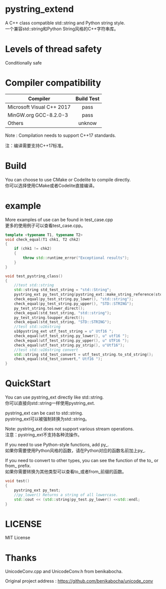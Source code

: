 # pystring_extend

A C++ class compatible std::string and Python string style.  
一个兼容std::string和Python String风格的C++字符串库。
 
# Levels of thread safety

Conditionally safe

# Compiler compatibility

| Compiler                    | Build Test    |
| --------------------------- |:-------------:|
| Microsoft Visual C++ 2017   | pass          |
| MinGW.org GCC-8.2.0-3       | pass          |
| Others                      | unknow        |

Note : Compilation needs to support C++17 standards.

注：编译需要支持C++17标准。

# Build

You can choose to use CMake or Codelite to compile directly.  
你可以选择使用CMake或者Codelite直接编译。

# example

More examples of use can be found in test_case.cpp  
更多的使用例子可以查看test_case.cpp。

```cpp
template <typename T1, typename T2>
void check_equal(T1 chk1, T2 chk2)
{
    if (chk1 != chk2)
    {
        throw std::runtime_error("Exceptional results");
    }
}

void test_pystring_class()
{
    //test std::string
    std::string std_test_string = "std::String";
    pystring_ext py_test_string(pystring_ext::make_string_reference(std_test_string));
    check_equal(py_test_string.py_lower(), "std::string");
    check_equal(py_test_string.py_upper(), "STD::STRING");
    py_test_string.tolower_direct();
    check_equal(std_test_string, "std::string");
    py_test_string.toupper_direct();
    check_equal(std_test_string, "STD::STRING");
    //test std::u16string
    u16pystring_ext utf_test_string = u" Utf16 ";
    check_equal(utf_test_string.py_lower(), u" utf16 ");
    check_equal(utf_test_string.py_upper(), u" UTF16 ");
    check_equal(utf_test_string.py_strip(), u"Utf16");
    //test std::u16string convert
    std::string std_test_convert = utf_test_string.to_std_string();
    check_equal(std_test_convert," Utf16 ");
}
```

# QuickStart
You can use pystring_ext directly like std::string.  
你可以直接向std::string一样使用pystring_ext.

pystring_ext can be cast to std::string.  
pystring_ext可以被强制转换为std::string。

Note: pystring_ext does not support various stream operations.  
注意：pystring_ext不支持各种流操作。

If you need to use Python-style functions, add py_.  
如果你需要使用Python风格的函数，请在Python对应的函数名前加上py_.  

If you need to convert to other types, you can see the function of the to_ or from_ prefix.  
如果你需要转换为其他类型可以查看to_或者from_前缀的函数。

```cpp
void test()
{
    pystring_ext py_test;
    //py_lower() Returns a string of all lowercase.
    std::cout << (std::string)py_test.py_lower() <<std::endl;
}
```
# LICENSE

MIT License

# Thanks

UnicodeConv.cpp and UnicodeConv.h from benikabocha.

Original project address : https://github.com/benikabocha/unicode_conv